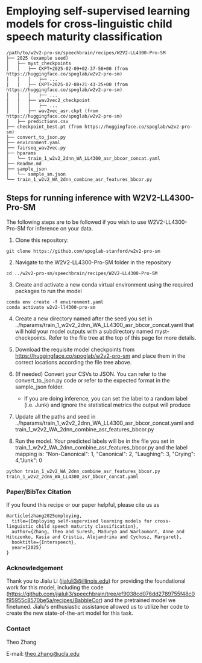 # Employing self-supervised learning models for cross-linguistic child speech maturity classification

```
/path/to/w2v2-pro-sm/speechbrain/recipes/W2V2-LL4300-Pro-SM
├── 2025 (example seed)
│   ├── myst_checkpoints
│   │   ├── CKPT+2025-02-09+02-37-58+00 (from https://huggingface.co/spoglab/w2v2-pro-sm)
│   │   │   ├── ...
|   |   ├── CKPT+2025-02-08+21-43-25+00 (from https://huggingface.co/spoglab/w2v2-pro-sm)
│   │   │   ├── ...
|   |   ├── wav2vec2_checkpoint
│   │   │   ├── ...
│   │   ├── wav2vec_asr.ckpt (from https://huggingface.co/spoglab/w2v2-pro-sm)
│   ├── predictions.csv
├── checkpoint_best.pt (from https://huggingface.co/spoglab/w2v2-pro-sm)
├── convert_to_json.py
├── environment.yaml
├── fairseq_wav2vec.py
├── hparams
│   └── train_1_w2v2_2dnn_WA_LL4300_asr_bbcor_concat.yaml
├── Readme.md
├── sample_json
│   └── sample_sm.json
└── train_1_w2v2_WA_2dnn_combine_asr_features_bbcor.py
```
## Steps for running inference with W2V2-LL4300-Pro-SM
The following steps are to be followed if you wish to use W2V2-LL4300-Pro-SM for inference on your data.

1. Clone this repository:
```
git clone https://github.com/spoglab-stanford/w2v2-pro-sm
```
2. Navigate to the W2V2-LL4300-Pro-SM folder in the repository
```
cd ../w2v2-pro-sm/speechbrain/recipes/W2V2-LL4300-Pro-SM
```
3. Create and activate a new conda virtual environment using the required packages to run the model
```
conda env create -f environment.yaml
conda activate w2v2-ll4300-pro-sm
```
4. Create a new directory named after the seed you set in ../hparams/train_1_w2v2_2dnn_WA_LL4300_asr_bbcor_concat.yaml that will hold your model outputs with a subdirectory named myst-checkpoints. Refer to the file tree at the top of this page for more details.

5. Download the requisite model checkpoints from https://huggingface.co/spoglab/w2v2-pro-sm and place them in the correct locations according the file tree above.

6. (If needed) Convert your CSVs to JSON. You can refer to the convert_to_json.py code or refer to the expected format in the sample_json folder.
    - If you are doing inference, you can set the label to a random label (i.e. Junk) and ignore the statistical metrics the output will produce

7. Update all the paths and seed in ../hparams/train_1_w2v2_2dnn_WA_LL4300_asr_bbcor_concat.yaml and train_1_w2v2_WA_2dnn_combine_asr_features_bbcor.py 

8. Run the model. Your predicted labels will be in the file you set in train_1_w2v2_WA_2dnn_combine_asr_features_bbcor.py and the label mapping is: "Non-Canonical": 1, "Canonical": 2, "Laughing": 3, "Crying": 4,"Junk": 0
```
python train_1_w2v2_WA_2dnn_combine_asr_features_bbcor.py train_1_w2v2_2dnn_WA_LL4300_asr_bbcor_concat.yaml
```
### Paper/BibTex Citation
If you found this recipe or our paper helpful, please cite us as

```
@article{zhang2025employing,
  title={Employing self-supervised learning models for cross-linguistic child speech maturity classification},
  author={Zhang, Theo and Suresh, Madurya and Warlaumont, Anne and Hitczenko, Kasia and Cristia, Alejandrina and Cychosz, Margaret},
  booktitle={Interspeech},
  year={2025}
}
```

### Acknowledgement
Thank you to Jialu Li (jialuli3@illinois.edu) for providing the foundational work for this model, including the code (https://github.com/jialuli3/speechbrain/tree/ef9038cd076dd2789755f48c0f95955c8570be5a/recipes/BabbleCor) and the pretrained model we finetuned. Jialu's enthusiastic assistance allowed us to utilize her code to create the new state-of-the-art model for this task.

### Contact
Theo Zhang

E-mail: theo.zhang@ucla.edu